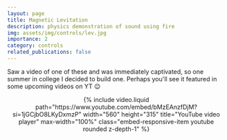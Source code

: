 ```yaml
---
layout: page
title: Magnetic Levitation
description: physics demonstration of sound using fire
img: assets/img/controls/lev.jpg
importance: 2
category: controls
related_publications: false
---
```


Saw a video of one of these and was immediately captivated, so one summer in college I decided to build one. Perhaps you'll see it featured in some upcoming videos on YT 😉

<div  class="container-fluid" align="center" >
    {% include video.liquid path="https://www.youtube.com/embed/bMzEAnzfDjM?si=1jGCjbO8LKyDxmzP" width="560" height="315" title="YouTube video player" max-width="100%" class="embed-responsive-item youtube rounded z-depth-1" %}
</div>